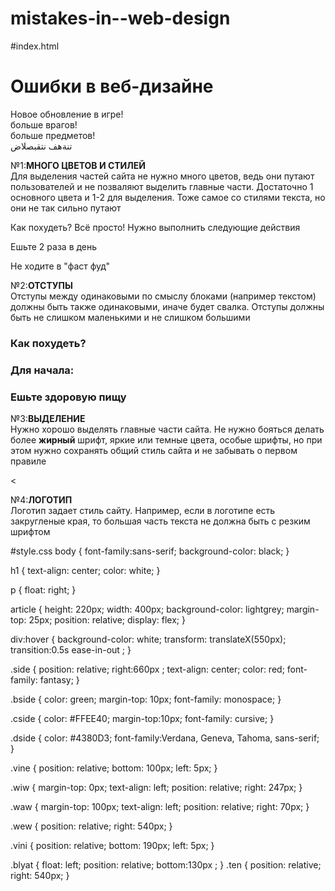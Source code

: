 # mistakes-in--web-design
#index.html
<html>
     <head>
          <title>Ошибки в веб-дизайне</title>
          <link rel="stylesheet" href="style.css">
     </head>
     <body>
          <h1>Ошибки в веб-дизайне</h1>
          <article>
          <div>
               <p class="side">Новое обновление в игре! <br><span class="bside">больше врагов!</span><br><span class="cside">больше предметов!</span><br><span class="dside">تنةهف نتقبصلاض</span></p>
               <p class="vine">№1:<b>МНОГО ЦВЕТОВ И СТИЛЕЙ</b> <br>Для выделения частей сайта не нужно много цветов, ведь они путают пользователей и не позваляют выделить главные части. Достаточно 1 основного цвета и 1-2 для выделения. Тоже самое со стилями текста, но они не так сильно путают</p>
          </div>
          </article>
          <article>
          <div>
               <div class="wew">
               <p>Как похудеть? Всё просто! Нужно выполнить следующие действия</p>
               <p class="wiw">Ешьте 2 раза в день</p>
               <p class="waw">Не ходите в "фаст фуд"</p>
               </div>
               <p class="vini">№2:<b>ОТСТУПЫ</b> <br>Отступы между одинаковыми по смыслу блоками (например текстом) должны быть также одинаковыми, иначе будет свалка. Отступы должны быть не слишком маленькими и не слишком большими</p>
          </div>
          </article>
          <article>
          <div>
               <div class="ten">
               <h3>Как похудеть?</h3>
               <h3>Для начала:</h3>
               <h3>Ешьте здоровую пищу</h3>
               </div>
               <p class="blyat">№3:<b>ВЫДЕЛЕНИЕ</b> <br>Нужно хорошо выделять главные части сайта. Не нужно бояться делать более <b>жирный</b> шрифт, яркие или темные цвета, особые шрифты, но при этом нужно сохранять общий стиль сайта и не забывать о первом правиле</p>
          </div>
          </article>
          <article>
          <div>
               <
               <p>№4:<b>ЛОГОТИП</b> <br>Логотип задает стиль сайту. Например, если в логотипе есть закругленые края, то большая часть текста не должна быть с резким шрифтом </p>
          </div>
          </article>
     </body>
</html>

#style.css
body {
    font-family:sans-serif;
    background-color: black;
}

h1 {
    text-align: center;
    color: white;
}

p {
    float: right;
}

article {
    height: 220px;
    width: 400px;
    background-color: lightgrey;
    margin-top: 25px;
    position: relative;
    display: flex;
}

div:hover {
    background-color: white;
    transform: translateX(550px);
    transition:0.5s ease-in-out ;
}

.side {
    position: relative;
    right:660px ;
    text-align: center;
    color: red;
    font-family: fantasy;
}

.bside {
    color: green;
    margin-top: 10px;
    font-family: monospace;
}

.cside {
    color: #FFEE40;
    margin-top:10px;
    font-family: cursive;
}

.dside {
    color: #4380D3;
    font-family:Verdana, Geneva, Tahoma, sans-serif;
}

.vine {
    position: relative;
    bottom: 100px;
    left: 5px;
}

.wiw {
    margin-top: 0px;
    text-align: left;
    position: relative;
    right: 247px;
}

.waw {
    margin-top: 100px;
    text-align: left;
    position: relative;
    right: 70px;
}

.wew {
    position: relative;
    right: 540px;
}

.vini {
    position: relative;
    bottom: 190px;
    left: 5px;
}

.blyat {
    float: left;
    position: relative;
    bottom:130px ;
}
.ten {
    position: relative;
    right: 540px;
}

